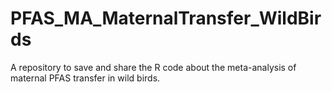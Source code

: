 # PFAS_MA_MaternalTransfer_WildBirds
A repository to save and share the R code about the meta-analysis of maternal PFAS transfer in wild birds.
